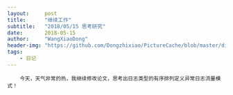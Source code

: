 ```yaml
---
layout:     post
title:      "继续工作"
subtitle:   "2018/05/15 思考研究"
date:       2018-05-15
author:     "WangXiaoDong"
header-img: "https://github.com/Dongzhixiao/PictureCache/blob/master/diaryPic/20180515.jpg?raw=true"
tags:
    - 日记
---
```



```
    今天，天气非常的热，我继续修改论文，思考出日志类型的有序排列定义异常日志流量模式！
```


